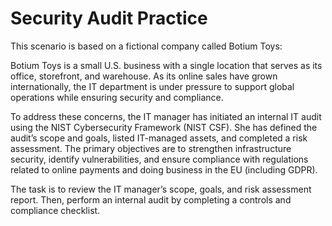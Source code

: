 # Security Audit Practice

This scenario is based on a fictional company called Botium Toys:

Botium Toys is a small U.S. business with a single location that serves as its office, storefront, and warehouse. As its online sales have grown internationally, the IT department is under pressure to support global operations while ensuring security and compliance.

To address these concerns, the IT manager has initiated an internal IT audit using the NIST Cybersecurity Framework (NIST CSF). She has defined the audit’s scope and goals, listed IT-managed assets, and completed a risk assessment. The primary objectives are to strengthen infrastructure security, identify vulnerabilities, and ensure compliance with regulations related to online payments and doing business in the EU (including GDPR). 

The task is to review the IT manager’s scope, goals, and risk assessment report. Then, perform an internal audit by completing a controls and compliance checklist. 
